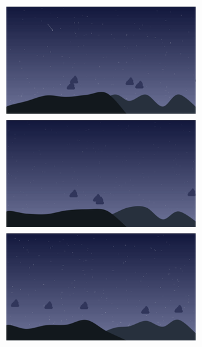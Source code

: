 ![](https://github.com/wesley-cantarino/night_sky/blob/master/night_sky_img/exemple4.png)

![](https://github.com/wesley-cantarino/night_sky/blob/master/night_sky_img/exemple3.png)

![](https://github.com/wesley-cantarino/night_sky/blob/master/night_sky_img/exemple2.png)
